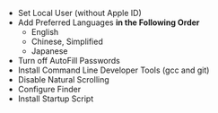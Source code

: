 - Set Local User (without Apple ID)
- Add Preferred Languages **in the Following Order**
  - English
  - Chinese, Simplified
  - Japanese
- Turn off AutoFill Passwords
- Install Command Line Developer Tools (gcc and git)
- Disable Natural Scrolling
- Configure Finder
- Install Startup Script
